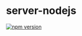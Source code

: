 # server-nodejs

[![npm version](https://img.shields.io/npm/v/server-nodejs.svg)](https://www.npmjs.com/package/server-nodejs)